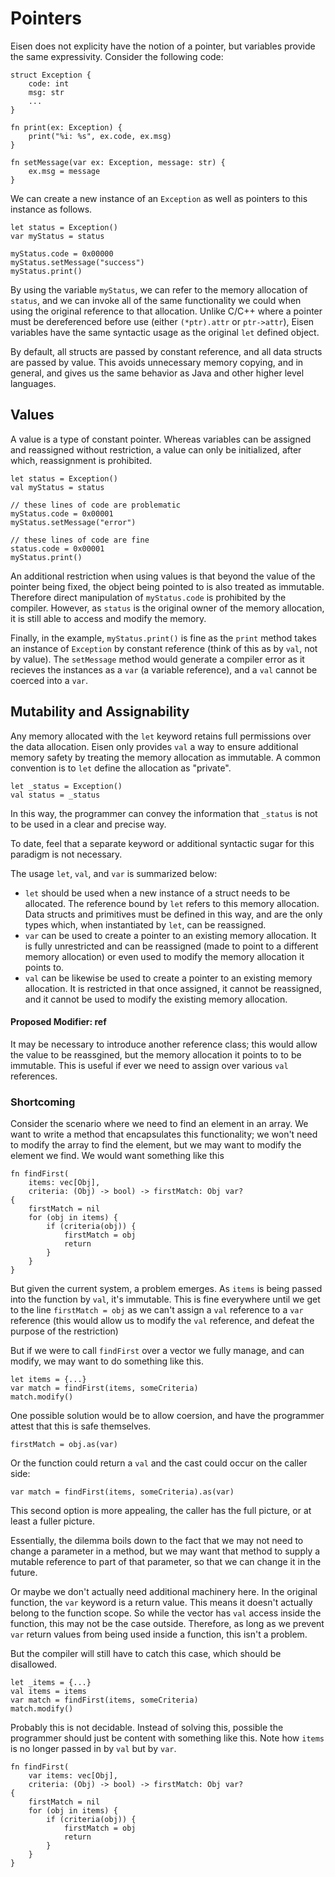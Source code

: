 # Pointers
Eisen does not explicity have the notion of a pointer, but variables provide the same expressivity. Consider the following code:

```eisen
struct Exception {
    code: int
    msg: str
    ...
}

fn print(ex: Exception) {
    print("%i: %s", ex.code, ex.msg)
}

fn setMessage(var ex: Exception, message: str) {
    ex.msg = message
}
```

We can create a new instance of an `Exception` as well as pointers to this instance as follows.

```eisen
let status = Exception()
var myStatus = status

myStatus.code = 0x00000
myStatus.setMessage("success")
myStatus.print()
```

By using the variable `myStatus`, we can refer to the memory allocation of `status`, and we can invoke all of the same functionality we could when using the original reference to that allocation. Unlike C/C++ where a pointer must be dereferenced before use (either `(*ptr).attr` or `ptr->attr`), Eisen variables have the same syntactic usage as the original `let` defined object. 

By default, all structs are passed by constant reference, and all data structs are passed by value. This avoids unnecessary memory copying, and in general, and gives us the same behavior as Java and other higher level languages.

## Values
A value is a type of constant pointer. Whereas variables can be assigned and reassigned without restriction, a value can only be initialized, after which, reassignment is prohibited. 

```eisen
let status = Exception()
val myStatus = status

// these lines of code are problematic
myStatus.code = 0x00001
myStatus.setMessage("error")

// these lines of code are fine
status.code = 0x00001
myStatus.print()
```

An additional restriction when using values is that beyond the value of the pointer being fixed, the object being pointed to is also treated as immutable. Therefore direct manipulation of `myStatus.code` is prohibited by the compiler. However, as `status` is the original owner of the memory allocation, it is still able to access and modify the memory.

Finally, in the example, `myStatus.print()` is fine as the `print` method takes an instance of `Exception` by constant reference (think of this as by `val`, not by value). The `setMessage` method would generate a compiler error as it recieves the instances as a `var` (a variable reference), and a `val` cannot be coerced into a `var`.

## Mutability and Assignability
Any memory allocated with the `let` keyword retains full permissions over the data allocation. Eisen only provides `val` a way to ensure additional memory safety by treating the memory allocation as immutable. A common convention is to `let` define the allocation as "private".

```eisen
let _status = Exception()
val status = _status
```

In this way, the programmer can convey the information that `_status` is not to be used in a clear and precise way. 

To date, feel that a separate keyword or additional syntactic sugar for this paradigm is not necessary.

The usage `let`, `val`, and `var` is summarized below:
- `let` should be used when a new instance of a struct needs to be allocated. The reference bound by `let` refers to this memory allocation. Data structs and primitives must be defined in this way, and are the only types which, when instantiated by `let`, can be reassigned.
- `var` can be used to create a pointer to an existing memory allocation. It is fully unrestricted and can be reassigned (made to point to a different memory allocation) or even used to modify the memory allocation it points to.
- `val` can be likewise be used to create a pointer to an existing memory allocation. It is restricted in that once assigned, it cannot be reassigned, and it cannot be used to modify the existing memory allocation.

#### Proposed Modifier: ref <Badge type="info" text="In Development" /> 
It may be necessary to introduce another reference class; this would allow the value to be reassgined, but the memory allocation it points to to be immutable. This is useful if ever we need to assign over various `val` references.

### Shortcoming <Badge type="info" text="In Development" />
Consider the scenario where we need to find an element in an array. We want to write a method that encapsulates this functionality; we won't need to modify the array to find the element, but we may want to modify the element we find. We would want something like this

```eisen
fn findFirst(
    items: vec[Obj], 
    criteria: (Obj) -> bool) -> firstMatch: Obj var? 
{
    firstMatch = nil
    for (obj in items) {
        if (criteria(obj)) {
            firstMatch = obj
            return
        }
    }
}
```

But given the current system, a problem emerges. As `items` is being passed into the function by `val`, it's immutable. This is fine everywhere until we get to the line `firstMatch = obj` as we can't assign a `val` reference to a `var` reference (this would allow us to modify the `val` reference, and defeat the purpose of the restriction)

But if we were to call `findFirst` over a vector we fully manage, and can modify, we may want to do something like this.

```eisen
let items = {...}
var match = findFirst(items, someCriteria)
match.modify()
```

One possible solution would be to allow coersion, and have the programmer attest that this is safe themselves.

```eisen
firstMatch = obj.as(var)
```

Or the function could return a `val` and the cast could occur on the caller side:

```eisen
var match = findFirst(items, someCriteria).as(var)
```

This second option is more appealing, the caller has the full picture, or at least a fuller picture.

Essentially, the dilemma boils down to the fact that we may not need to change a parameter in a method, but we may want that method to supply a mutable reference to part of that parameter, so that we can change it in the future.

Or maybe we don't actually need additional machinery here. In the original function, the `var` keyword is a return value. This means it doesn't actually belong to the function scope. So while the vector has `val` access inside the function, this may not be the case outside. Therefore, as long as we prevent `var` return values from being used inside a function, this isn't a problem.

But the compiler will still have to catch this case, which should be disallowed.

```eisen
let _items = {...}
val items = items
var match = findFirst(items, someCriteria)
match.modify()
```

Probably this is not decidable. Instead of solving this, possible the programmer should just be content with something like this. Note how `items` is no longer passed in by `val` but by `var`.

```eisen
fn findFirst(
    var items: vec[Obj], 
    criteria: (Obj) -> bool) -> firstMatch: Obj var? 
{
    firstMatch = nil
    for (obj in items) {
        if (criteria(obj)) {
            firstMatch = obj
            return
        }
    }
}
```